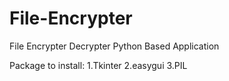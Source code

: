 # File-Encrypter
File Encrypter Decrypter Python Based Application

Package to install:
1.Tkinter
2.easygui
3.PIL
